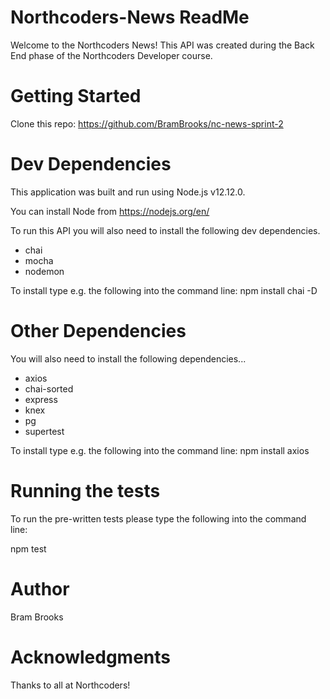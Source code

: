 # Northcoders-News ReadMe

Welcome to the Northcoders News! This API was created during the Back End phase of the Northcoders Developer course.

# Getting Started

Clone this repo: https://github.com/BramBrooks/nc-news-sprint-2

# Dev Dependencies

This application was built and run using Node.js v12.12.0.

You can install Node from https://nodejs.org/en/

To run this API you will also need to install the following dev dependencies.

- chai
- mocha
- nodemon

To install type e.g. the following into the command line: npm install chai -D

# Other Dependencies

You will also need to install the following dependencies...

- axios
- chai-sorted
- express
- knex
- pg
- supertest

To install type e.g. the following into the command line: npm install axios

# Running the tests

To run the pre-written tests please type the following into the command line:

npm test

# Author

Bram Brooks

# Acknowledgments

Thanks to all at Northcoders!

